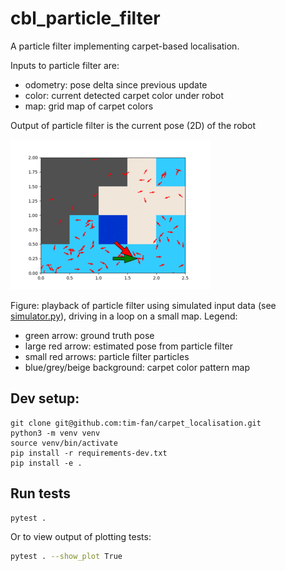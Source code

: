 # cbl_particle_filter

A particle filter implementing carpet-based localisation.

Inputs to particle filter are:
* odometry: pose delta since previous update
* color: current detected carpet color under robot
* map: grid map of carpet colors

Output of particle filter is the current pose (2D) of the robot

![simulation_playback](docs/source/_static/simulation_playback.gif)

Figure: playback of particle filter using simulated input data (see [simulator.py](./cbl_particle_filter/simulator.py)), driving in a loop on a small map. Legend:
* green arrow: ground truth pose
* large red arrow: estimated pose from particle filter
* small red arrows: particle filter particles
* blue/grey/beige background: carpet color pattern map

## Dev setup:

```
git clone git@github.com:tim-fan/carpet_localisation.git
python3 -m venv venv
source venv/bin/activate
pip install -r requirements-dev.txt
pip install -e .
```

## Run tests
```bash
pytest .
```
Or to view output of plotting tests:
```bash
pytest . --show_plot True
```